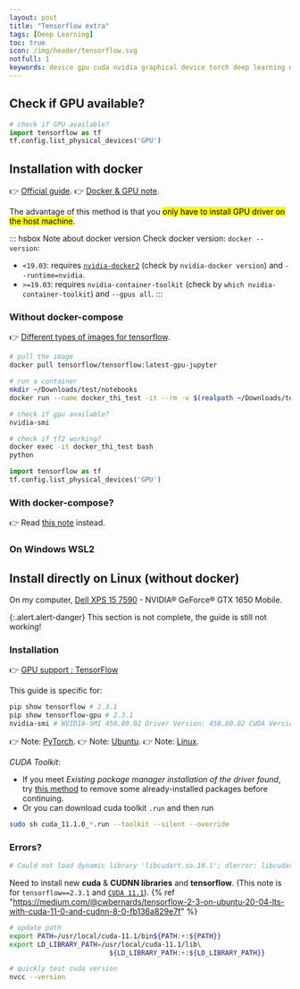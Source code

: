 ```yaml
---
layout: post
title: "Tensorflow extra"
tags: [Deep Learning]
toc: true
icon: /img/header/tensorflow.svg
notfull: 1
keywords: device gpu cuda nvidia graphical device torch deep learning neural network dell xps 7590 gpu install nvidia installation torch docker nvidia-docker nvidia-container-runtime packages
---
```


## Check if GPU available?

``` python
# check if GPU available?
import tensorflow as tf
tf.config.list_physical_devices('GPU')
```

## Installation with docker

👉 [Official guide](https://www.tensorflow.org/install/docker).
👉 [Docker & GPU note](/docker-gpu).

The advantage of this method is that you <mark>only have to install GPU driver on the host machine</mark>.

::: hsbox Note about docker version
Check docker version: `docker --version`:

- `<19.03`: requires [`nvidia-docker2`](/docker-gpu#install-nvidia-docker2) (check by `nvidia-docker version`) and `--runtime=nvidia`.
- `>=19.03`: requires `nvidia-container-toolkit` (check by `which nvidia-container-toolkit`) and `--gpus all`.
:::

### Without docker-compose

👉 [Different types of images for tensorflow](https://www.tensorflow.org/install/docker#download_a_tensorflow_docker_image).

``` bash
# pull the image
docker pull tensorflow/tensorflow:latest-gpu-jupyter

# run a container
mkdir ~/Downloads/test/notebooks
docker run --name docker_thi_test -it --rm -v $(realpath ~/Downloads/test/notebooks):/tf/notebooks -p 8888:8888 tensorflow/tensorflow:latest-gpu-jupyter
```

``` bash
# check if gpu available?
nvidia-smi

# check if tf2 working?
docker exec -it docker_thi_test bash
python
```

``` python
import tensorflow as tf
tf.config.list_physical_devices('GPU')
```

### With docker-compose?

👉 Read [this note](/docker-gpu#using-docker-compose%3F) instead.

### On Windows WSL2

## Install directly on Linux (without docker)

On my computer, [Dell XPS 15 7590](https://www.dell.com/fr-fr/work/shop/laptops/15-7590/spd/xps-15-7590-laptop) - NVIDIA® GeForce® GTX 1650 Mobile.

{:.alert.alert-danger}
This section is not complete, the guide is still not working!

### Installation

👉 [GPU support : TensorFlow](https://www.tensorflow.org/install/gpu)

This guide is specific for:

``` bash
pip show tensorflow # 2.3.1
pip show tensorflow-gpu # 2.3.1
nvidia-smi # NVIDIA-SMI 450.80.02 Driver Version: 450.80.02 CUDA Version: 11.0
```

👉 Note: [PyTorch](/pytorch#installation).
👉 Note: [Ubuntu](/fresh-installation-ubuntu).
👉 Note: [Linux](/linux-tips#gpu-nvdia-problems).

_CUDA Toolkit_:

- If you meet _Existing package manager installation of the driver found_, try [this method](https://askubuntu.com/questions/1211919/error-installing-cuda-toolkit-existing-package-manager-installation-of-the-driv) to remove some already-installed packages before continuing.
- Or you can download cuda toolkit `.run` and then run

``` bash
sudo sh cuda_11.1.0_*.run --toolkit --silent --override
```

### Errors?

``` bash
# Could not load dynamic library 'libcudart.so.10.1'; dlerror: libcudart.so.10.1: cannot open shared object file: No such file or directory
```

Need to install new **cuda** & **CUDNN libraries** and **tensorflow**. (This note is for `tensorflow==2.3.1` and [`CUDA 11.1`](https://developer.nvidia.com/cuda-downloads?target_os=Linux&target_arch=x86_64&target_distro=Ubuntu&target_version=2004&target_type=deblocal)). {% ref "https://medium.com/@cwbernards/tensorflow-2-3-on-ubuntu-20-04-lts-with-cuda-11-0-and-cudnn-8-0-fb136a829e7f" %}

``` bash
# update path
export PATH=/usr/local/cuda-11.1/bin${PATH:+:${PATH}}
export LD_LIBRARY_PATH=/usr/local/cuda-11.1/lib\
                         ${LD_LIBRARY_PATH:+:${LD_LIBRARY_PATH}}

# quickly test cuda version
nvcc --version
```